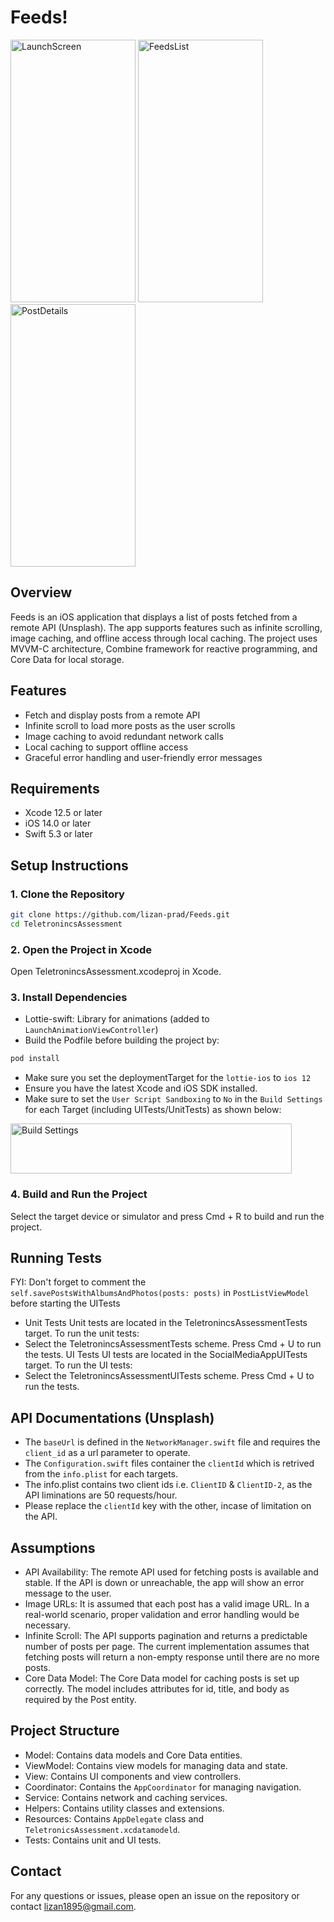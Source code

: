 # Feeds!

<img src="https://github.com/lizan-prad/Feeds/assets/96415013/70e04e5b-7190-4d81-9cdf-16cdb41dae45" alt="LaunchScreen" width="200" height="420">
<img src="https://github.com/lizan-prad/Feeds-Unsplash/assets/96415013/d3ddbfa7-5aec-43e7-b85a-3f422c59202c" alt="FeedsList" width="200" height="420">
<img src="https://github.com/lizan-prad/Feeds-Unsplash/assets/96415013/13316aee-b48f-4fcf-9c78-558ef18208fa" alt="PostDetails" width="200" height="420">

## Overview

Feeds is an iOS application that displays a list of posts fetched from a remote API (Unsplash). The app supports features such as infinite scrolling, image caching, and offline access through local caching. The project uses MVVM-C architecture, Combine framework for reactive programming, and Core Data for local storage.

## Features

- Fetch and display posts from a remote API
- Infinite scroll to load more posts as the user scrolls
- Image caching to avoid redundant network calls
- Local caching to support offline access
- Graceful error handling and user-friendly error messages

## Requirements

- Xcode 12.5 or later
- iOS 14.0 or later
- Swift 5.3 or later

## Setup Instructions

### 1. Clone the Repository

```sh
git clone https://github.com/lizan-prad/Feeds.git
cd TeletronincsAssessment
```

### 2. Open the Project in Xcode
Open TeletronincsAssessment.xcodeproj in Xcode.

### 3. Install Dependencies
- Lottie-swift: Library for animations (added to `LaunchAnimationViewController`)
- Build the Podfile before building the project by:
```sh
pod install
```
- Make sure you set the deploymentTarget for the `lottie-ios` to `ios 12`
- Ensure you have the latest Xcode and iOS SDK installed.
- Make sure to set the `User Script Sandboxing` to `No` in the `Build Settings` for each Target (including UITests/UnitTests) as shown below:
<img src="https://github.com/lizan-prad/Feeds/assets/96415013/060b2446-52b3-4e72-96c8-7ede72c94404" alt="Build Settings" width="450" height="80">

### 4. Build and Run the Project
Select the target device or simulator and press Cmd + R to build and run the project.

## Running Tests
FYI: Don't forget to comment the `self.savePostsWithAlbumsAndPhotos(posts: posts)` in `PostListViewModel` before starting the UITests

- Unit Tests
Unit tests are located in the TeletronincsAssessmentTests target. To run the unit tests:
- Select the TeletronincsAssessmentTests scheme.
Press Cmd + U to run the tests.
UI Tests
UI tests are located in the SocialMediaAppUITests target. To run the UI tests:
- Select the TeletronincsAssessmentUITests scheme.
Press Cmd + U to run the tests.

## API Documentations (Unsplash)

- The `baseUrl` is defined in the `NetworkManager.swift` file and requires the `client_id` as a url parameter to operate.
- The `Configuration.swift` files container the `clientId` which is retrived from the `info.plist` for each targets.
- The info.plist contains two client ids i.e. `ClientID` & `ClientID-2`, as the API liminations are 50 requests/hour.
- Please replace the `clientId` key with the other, incase of limitation on the API.

## Assumptions

- API Availability: The remote API used for fetching posts is available and stable. If the API is down or unreachable, the app will show an error message to the user.
- Image URLs: It is assumed that each post has a valid image URL. In a real-world scenario, proper validation and error handling would be necessary.
- Infinite Scroll: The API supports pagination and returns a predictable number of posts per page. The current implementation assumes that fetching posts will return a non-empty response until there are no more posts.
- Core Data Model: The Core Data model for caching posts is set up correctly. The model includes attributes for id, title, and body as required by the Post entity.

## Project Structure

- Model: Contains data models and Core Data entities.
- ViewModel: Contains view models for managing data and state.
- View: Contains UI components and view controllers.
- Coordinator: Contains the `AppCoordinator` for managing navigation.
- Service: Contains network and caching services.
- Helpers: Contains utility classes and extensions.
- Resources: Contains `AppDelegate` class and `TeletronicsAssessment.xcdatamodeld`.
- Tests: Contains unit and UI tests.

## Contact

For any questions or issues, please open an issue on the repository or contact lizan1895@gmail.com.

